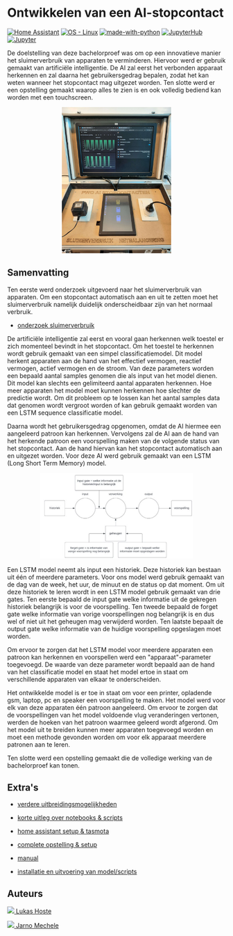# Ontwikkelen van een AI-stopcontact

[![Home Assistant](https://img.shields.io/badge/Home%20Assistant-53C2F1?logo=home-assistant&logoColor=white)](https://www.home-assistant.io/ "Go to Home Assistant homepage")
[![OS - Linux](https://img.shields.io/badge/OS-Linux-blue?logo=linux&logoColor=white)](https://www.linux.org/ "Go to Linux homepage")
[![made-with-python](https://img.shields.io/badge/Made%20with-Python-1f425f.svg)](https://www.python.org/)
[![JupyterHub](https://img.shields.io/badge/JupyterHub-1.4.2-orange?logo=jupyter&logoColor=white)](https://jupyter.org/hub "Go to JupyterHub homepage")
[![Jupyter](https://img.shields.io/badge/Jupyter-Notebook-orange?logo=jupyter&logoColor=white)](https://jupyter.org/ "Go to Jupyter homepage")


De doelstelling van deze bachelorproef was om op een innovatieve manier het sluimerverbruik van apparaten te verminderen. Hiervoor werd er gebruik gemaakt van artificiële intelligentie. De AI zal eerst het verbonden apparaat herkennen en zal daarna het gebruikersgedrag bepalen, zodat het kan weten wanneer het stopcontact mag uitgezet worden. Ten slotte werd er een opstelling gemaakt waarop alles te zien is en ook volledig bediend kan worden met een touchscreen.

<p align="center">
  <img src="img/opstelling.jpg" width="50%" height="50%">
</p>

## Samenvatting

Ten eerste werd onderzoek uitgevoerd naar het sluimerverbruik van apparaten. Om een stopcontact automatisch aan en uit te zetten moet het sluimerverbruik namelijk duidelijk onderscheidbaar zijn van het normaal verbruik.

- [onderzoek sluimerverbruik](./extra_markdowns/onderzoek_sluimerverbruik.md)

De artificiële intelligentie zal eerst en vooral gaan herkennen welk toestel er zich momenteel bevindt in het stopcontact. Om het toestel te herkennen wordt gebruik gemaakt van een simpel classificatiemodel. Dit model herkent apparaten aan de hand van het effectief vermogen, reactief vermogen, actief vermogen en de stroom. Van deze parameters worden een bepaald aantal samples genomen die als input van het model dienen. Dit model kan slechts een gelimiteerd aantal apparaten herkennen. Hoe meer apparaten het model moet kunnen herkennen hoe slechter de predictie wordt. Om dit probleem op te lossen kan het aantal samples data dat genomen wordt vergroot worden of kan gebruik gemaakt worden van een LSTM sequence classificatie model.

Daarna wordt het gebruikersgedrag opgenomen, omdat de AI hiermee een aangeleerd patroon kan herkennen. Vervolgens zal de AI aan de hand van het herkende patroon een voorspelling maken van de volgende status van het stopcontact. Aan de hand hiervan kan het stopcontact automatisch aan en uitgezet worden. Voor deze AI werd gebruik gemaakt van een LSTM (Long Short Term Memory) model.

<p align="center">
  <img src="./img/LSTM.png" width="70%" height="50%">
</p>

Een LSTM model neemt als input een historiek. Deze historiek kan bestaan uit één of meerdere parameters. Voor ons model werd gebruik gemaakt van de dag van de week, het uur, de minuut en de status op dat moment. Om uit deze historiek te leren wordt in een LSTM model gebruik gemaakt van drie gates. Ten eerste bepaald de input gate welke informatie uit de gekregen historiek belangrijk is voor de voorspelling. Ten tweede bepaald de forget gate welke informatie van vorige voorspellingen nog belangrijk is en dus wel of niet uit het geheugen mag verwijderd worden. Ten laatste bepaalt de output gate welke informatie van de huidige voorspelling opgeslagen moet worden.

Om ervoor te zorgen dat het LSTM model voor meerdere apparaten een patroon kan herkennen en voorspellen werd een "apparaat"-parameter toegevoegd. De waarde van deze parameter wordt bepaald aan de hand van het classificatie model en staat het model ertoe in staat om verschillende apparaten van elkaar te onderscheiden.

Het ontwikkelde model is er toe in staat om voor een printer, opladende gsm, laptop, pc en speaker een voorspelling te maken. Het model werd voor elk van deze apparaten één patroon aangeleerd. Om ervoor te zorgen dat de voorspellingen van het model voldoende vlug veranderingen vertonen, werden de hoeken van het patroon waarmee geleerd wordt afgerond. Om het model uit te breiden kunnen meer apparaten toegevoegd worden en moet een methode gevonden worden om voor elk apparaat meerdere patronen aan te leren.

Ten slotte werd een opstelling gemaakt die de volledige werking van de bachelorproef kan tonen.

## Extra's

- [verdere uitbreidingsmogelijkheden](./extra_markdowns/uitbreiding.md)

- [korte uitleg over notebooks & scripts](./extra_markdowns/notebooks_scripts.md)

- [home assistant setup & tasmota](./extra_markdowns/home_assistant_tasmota_setup.md)

- [complete opstelling & setup](./extra_markdowns/opstelling.md)

- [manual](./extra_markdowns/manual_opstelling.md)

- [installatie en uitvoering van model/scripts](./extra_markdowns/installatie_uitvoering.md)

## Auteurs

[<img src="https://github.com/LukasHoste.png" width="30"> Lukas Hoste](https://github.com/LukasHoste)

[<img src="https://github.com/JarnoMechele.png" width="30"> Jarno Mechele](https://github.com/JarnoMechele)
